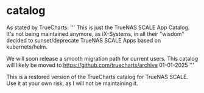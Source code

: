 # catalog

As stated by TrueCharts:
'''
This is just the TrueNAS SCALE App Catalog.
It's not being maintained anymore, as iX-Systems, in all their "wisdom" decided to sunset/deprecate TrueNAS SCALE Apps based on kubernets/helm.

We will soon release a smooth migration path for current users.
This catalog will likely be moved to https://github.com/truecharts/archive 01-01-2025
'''

This is a restored version of the TrueCharts catalog for TrueNAS SCALE. Use it at your own risk, as I will not be maintaining it.